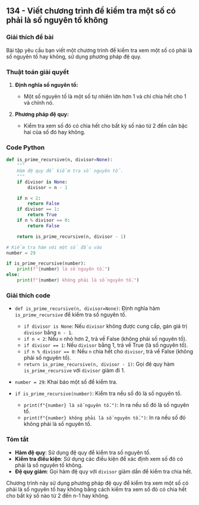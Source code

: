 ## 134 - Viết chương trình để kiểm tra một số có phải là số nguyên tố không

### Giải thích đề bài

Bài tập yêu cầu bạn viết một chương trình để kiểm tra xem một số có phải là số nguyên tố hay không, sử dụng phương pháp đệ quy.

### Thuật toán giải quyết

1. **Định nghĩa số nguyên tố:**

   - Một số nguyên tố là một số tự nhiên lớn hơn 1 và chỉ chia hết cho 1 và chính nó.

2. **Phương pháp đệ quy:**
   - Kiểm tra xem số đó có chia hết cho bất kỳ số nào từ 2 đến căn bậc hai của số đó hay không.

### Code Python

```python
def is_prime_recursive(n, divisor=None):
    """
    Hàm đệ quy để kiểm tra số nguyên tố.
    """
    if divisor is None:
        divisor = n - 1

    if n < 2:
        return False
    if divisor == 1:
        return True
    if n % divisor == 0:
        return False

    return is_prime_recursive(n, divisor - 1)

# Kiểm tra hàm với một số đầu vào
number = 29

if is_prime_recursive(number):
    print(f"{number} là số nguyên tố.")
else:
    print(f"{number} không phải là số nguyên tố.")
```

### Giải thích code

- `def is_prime_recursive(n, divisor=None)`: Định nghĩa hàm `is_prime_recursive` để kiểm tra số nguyên tố.

  - `if divisor is None`: Nếu `divisor` không được cung cấp, gán giá trị `divisor` bằng `n - 1`.
  - `if n < 2`: Nếu `n` nhỏ hơn 2, trả về False (không phải số nguyên tố).
  - `if divisor == 1`: Nếu `divisor` bằng 1, trả về True (là số nguyên tố).
  - `if n % divisor == 0`: Nếu `n` chia hết cho `divisor`, trả về False (không phải số nguyên tố).
  - `return is_prime_recursive(n, divisor - 1)`: Gọi đệ quy hàm `is_prime_recursive` với `divisor` giảm đi 1.

- `number = 29`: Khai báo một số để kiểm tra.
- `if is_prime_recursive(number)`: Kiểm tra nếu số đó là số nguyên tố.
  - `print(f"{number} là số nguyên tố.")`: In ra nếu số đó là số nguyên tố.
  - `print(f"{number} không phải là số nguyên tố.")`: In ra nếu số đó không phải là số nguyên tố.

### Tóm tắt

- **Hàm đệ quy**: Sử dụng đệ quy để kiểm tra số nguyên tố.
- **Kiểm tra điều kiện**: Sử dụng các điều kiện để xác định xem số đó có phải là số nguyên tố không.
- **Đệ quy giảm**: Gọi hàm đệ quy với `divisor` giảm dần để kiểm tra chia hết.

Chương trình này sử dụng phương pháp đệ quy để kiểm tra xem một số có phải là số nguyên tố hay không bằng cách kiểm tra xem số đó có chia hết cho bất kỳ số nào từ 2 đến n-1 hay không.
